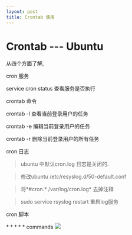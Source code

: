 ```yaml
---
layout: post 
title: Crontab 使用
---
```


 Crontab --- Ubuntu
== 

从四个方面了解,

cron 服务

service cron status 查看服务是否执行

crontab 命令

crontab -l 查看当前登录用户的任务

crontab -e 编辑当前登录用户的任务

crontab -r 删除当前登录用户的所有任务

cron 日志

> ubuntu 中默认cron.log 日志是关闭的.

> 修改ubuntu /etc/resyslog.d/50-default.conf

> 将*#cron.\*   /var/log/cron.log* 去掉注释

> sudo  service rsyslog  restart 重启log服务

cron 脚本

\* \* \* \* \* commands
![](http://i.imgur.com/BqVRnfO.png)
